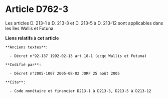 # Article D762-3

Les articles D. 213-1 à D. 213-3 et D. 213-5 à D. 213-12 sont applicables dans les îles Wallis et Futuna.

**Liens relatifs à cet article**

	**Anciens textes**:

	  - Décret n°92-137 1992-02-13 art 18-1 (ecqc Wallis et Futuna)

	**Codifié par**:

	  - Décret n°2005-1007 2005-08-02 JORF 25 août 2005

	**Cite**:

	  - Code monétaire et financier D213-1 à D213-3, D213-5 à D213-12

